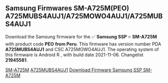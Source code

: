 <h2>Samsung Firmwares SM-A725M(PEO) A725MUBS4AUJ1/A725MOWO4AUJ1/A725MUBS4AUJ1</h2>
Download the Samsung firmware for the ✅ <strong>Samsung SSP </strong> ⭐ <strong>SM-A725M</strong> with product code <strong>PEO</strong> <strong> from Peru</strong>. This firmware has version number PDA <strong>A725MUBS4AUJ1</strong> and CSC A725MOWO4AUJ1. The operating system of this firmware is Android R , with build date 2021-11-06. Changelist <strong>21945581</strong>.


[SM-A725M](https://samfirm.shop/samsung/model/SM-A725M)
[A725MUBS4AUJ1](https://samfirm.shop/samsung/pda/A725MUBS4AUJ1)
[Download Firmware Samsung SSP SM-A725M](https://samfirm.shop/samsung/firmware/472419)
